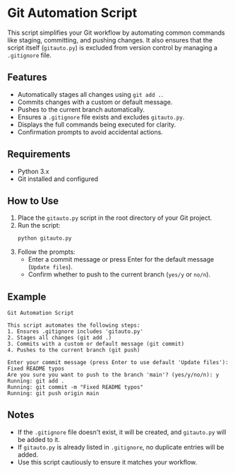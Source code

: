 # Git Automation Script

This script simplifies your Git workflow by automating common commands like staging, committing, and pushing changes. It also ensures that the script itself (`gitauto.py`) is excluded from version control by managing a `.gitignore` file.

## Features

- Automatically stages all changes using `git add .`.
- Commits changes with a custom or default message.
- Pushes to the current branch automatically.
- Ensures a `.gitignore` file exists and excludes `gitauto.py`.
- Displays the full commands being executed for clarity.
- Confirmation prompts to avoid accidental actions.

## Requirements

- Python 3.x
- Git installed and configured

## How to Use

1. Place the `gitauto.py` script in the root directory of your Git project.
2. Run the script:
   ```bash
   python gitauto.py
   ```
3. Follow the prompts:
   - Enter a commit message or press Enter for the default message (`Update files`).
   - Confirm whether to push to the current branch (`yes/y` or `no/n`).

## Example

```plaintext
Git Automation Script

This script automates the following steps:
1. Ensures .gitignore includes 'gitauto.py'
2. Stages all changes (git add .)
3. Commits with a custom or default message (git commit)
4. Pushes to the current branch (git push)

Enter your commit message (press Enter to use default 'Update files'): Fixed README typos
Are you sure you want to push to the branch 'main'? (yes/y/no/n): y
Running: git add .
Running: git commit -m "Fixed README typos"
Running: git push origin main
```

## Notes

- If the `.gitignore` file doesn't exist, it will be created, and `gitauto.py` will be added to it.
- If `gitauto.py` is already listed in `.gitignore`, no duplicate entries will be added.
- Use this script cautiously to ensure it matches your workflow.
